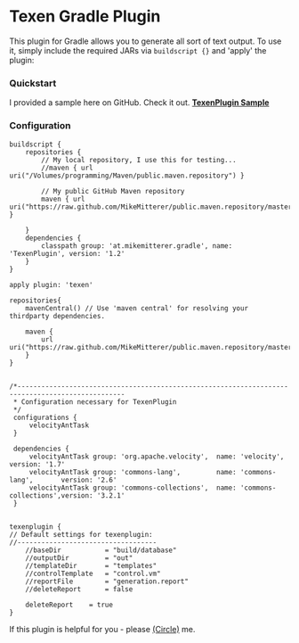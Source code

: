 Texen Gradle Plugin
====================

This plugin for Gradle allows you to generate all sort of text output. To use it, simply include the required JARs via `buildscript {}` and 'apply' the plugin:

### Quickstart
I provided a sample here on GitHub. Check it out.
**[TexenPlugin Sample](https://github.com/MikeMitterer/gradle-texen-plugin-sample)** 

### Configuration
	buildscript {
	    repositories {
			// My local repository, I use this for testing...
	        //maven { url uri("/Volumes/programming/Maven/public.maven.repository") } 
			
			// My public GitHub Maven repository
	        maven { url uri("https://raw.github.com/MikeMitterer/public.maven.repository/master") }  
	                         
	    }
	    dependencies {
	        classpath group: 'at.mikemitterer.gradle', name: 'TexenPlugin', version: '1.2'
	    }
	}
	
	apply plugin: 'texen'

	repositories{
	    mavenCentral() // Use 'maven central' for resolving your thirdparty dependencies.
		
		maven {
			url uri("https://raw.github.com/MikeMitterer/public.maven.repository/master")
		}
	}


	/*-------------------------------------------------------------------------------------------------
	 * Configuration necessary for TexenPlugin
	 */
	 configurations {
		 velocityAntTask
	 }
	 
	 dependencies {
		 velocityAntTask group: 'org.apache.velocity', 	name: 'velocity', 			version: '1.7'
		 velocityAntTask group: 'commons-lang', 		name: 'commons-lang', 		version: '2.6'
		 velocityAntTask group: 'commons-collections', 	name: 'commons-collections',version: '3.2.1'
	 }
	
	
	texenplugin {
	// Default settings for texenplugin:
	//-----------------------------------
		//baseDir			= "build/database"
		//outputDir			= "out"
		//templateDir		= "templates"
		//controlTemplate 	= "control.vm"
		//reportFile		= "generation.report"
		//deleteReport 		= false
		
		deleteReport 	= true
	}

If this plugin is helpful for you - please [(Circle)](http://gplus.mikemitterer.at/) me.